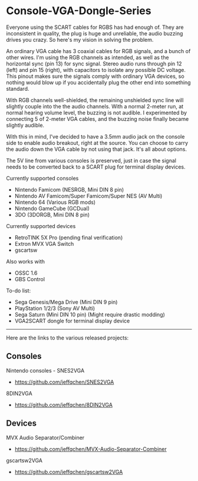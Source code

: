 # Console-VGA-Dongle-Series

Everyone using the SCART cables for RGBS has had enough of. They are inconsistent in quality, the plug is huge and unreliable, the audio buzzing drives you crazy. So here's my vision in solving the problem.

An ordinary VGA cable has 3 coaxial cables for RGB signals, and a bunch of other wires. I'm using the RGB channels as intended, as well as the horizontal sync (pin 13) for sync signal. Stereo audio runs through pin 12 (left) and pin 15 (right), with capacitors to isolate any possible DC voltage. This pinout makes sure the signals comply with ordinary VGA devices, so nothing would blow up if you accidentally plug the other end into something standard.

With RGB channels well-shielded, the remaining unshielded sync line will slightly couple into the the audio channels. With a normal 2-meter run, at normal hearing volume level, the buzzing is not audible. I experimented by connecting 5 of 2-meter VGA cables, and the buzzing noise finally became slightly audible.

With this in mind, I've decided to have a 3.5mm audio jack on the console side to enable audio breakout, right at the source. You can choose to carry the audio down the VGA cable by not using that jack. It's all about options.

The 5V line from various consoles is preserved, just in case the signal needs to be converted back to a SCART plug for terminal display devices.

Currently supported consoles
- Nintendo Famicom (NESRGB, Mini DIN 8 pin)
- Nintendo AV Famicom/Super Famicom/Super NES (AV Multi)
- Nintendo 64 (Various RGB mods)
- Nintendo GameCube (GCDual)
- 3DO (3DORGB, Mini DIN 8 pin)

Currently supported devices
- RetroTINK 5X Pro (pending final verification)
- Extron MVX VGA Switch
- gscartsw

Also works with
- OSSC 1.6
- GBS Control

To-do list:
- Sega Genesis/Mega Drive (Mini DIN 9 pin)
- PlayStation 1/2/3 (Sony AV Multi)
- Sega Saturn (Mini DIN 10 pin) (Might require drastic modding)
- VGA2SCART dongle for terminal display device

-----

Here are the links to the various released projects:

## Consoles
Nintendo consoles - SNES2VGA
- https://github.com/jeffqchen/SNES2VGA

8DIN2VGA
- https://github.com/jeffqchen/8DIN2VGA

## Devices

MVX Audio Separator/Combiner
- https://github.com/jeffqchen/MVX-Audio-Separator-Combiner

gscartsw2VGA
- https://github.com/jeffqchen/gscartsw2VGA
